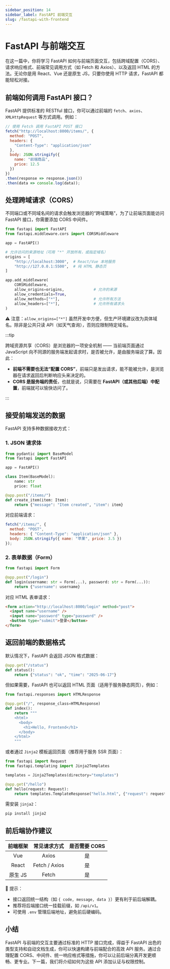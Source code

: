 ```yaml
---
sidebar_position: 14
sidebar_label: FastAPI 前端交互
slug: /fastapi-with-frontend
---
```


# FastAPI 与前端交互

在这一篇中，你将学习 FastAPI 如何与前端页面交互，包括跨域配置（CORS）、请求响应格式、前端常见调用方式（如 Fetch 和 Axios）、以及返回 HTML 的方法。无论你是用 React、Vue 还是原生 JS，只要你使用 HTTP 请求，FastAPI 都能轻松对接。



## 前端如何调用 FastAPI 接口？

FastAPI 提供标准的 RESTful 接口，你可以通过前端的 `fetch`、`axios`、`XMLHttpRequest` 等方式调用。例如：

```javascript showLineNumbers
// 使用 Fetch 调用 FastAPI POST 接口
fetch("http://localhost:8000/items/", {
  method: "POST",
  headers: {
    "Content-Type": "application/json"
  },
  body: JSON.stringify({
    name: "前端商品",
    price: 12.5
  })
})
.then(response => response.json())
.then(data => console.log(data));
```



## 处理跨域请求（CORS）

不同端口或不同域名间的请求会触发浏览器的“跨域策略”，为了让前端页面能访问 FastAPI 接口，你需要添加 CORS 中间件。

```python showLineNumbers
from fastapi import FastAPI
from fastapi.middleware.cors import CORSMiddleware

app = FastAPI()

# 允许访问的来源地址（可用 "*" 开放所有，或指定域名）
origins = [
    "http://localhost:3000",  # React/Vue 本地服务
    "http://127.0.0.1:5500",  # 纯 HTML 静态页
]

app.add_middleware(
    CORSMiddleware,
    allow_origins=origins,             # 允许的来源
    allow_credentials=True,
    allow_methods=["*"],               # 允许所有方法
    allow_headers=["*"],               # 允许所有请求头
)
```

⚠️ 注意：`allow_origins=["*"]` 虽然开发中方便，但生产环境建议改为具体域名。除非是公共只读 API（如天气查询），否则应限制特定域名。

:::tip

跨域资源共享（CORS）是浏览器的一项安全机制 —— 当前端页面通过 JavaScript 向不同源的服务端发起请求时，是否被允许，是由服务端说了算。因此：

- **前端不需要也无法“配置 CORS”**，前端只是发出请求，能不能被允许，是浏览器在请求返回后判断响应头来决定的。
- **CORS 是服务端的责任**，也就是说，只需要在 **FastAPI（或其他后端）中配置**，前端就可以愉快访问了。

:::



## 接受前端发送的数据

FastAPI 支持多种数据接收方式：

### 1. JSON 请求体

```python showLineNumbers
from pydantic import BaseModel
from fastapi import FastAPI

app = FastAPI()

class Item(BaseModel):
    name: str
    price: float

@app.post("/items/")
def create_item(item: Item):
    return {"message": "Item created", "item": item}
```

对应前端请求：

```javascript showLineNumbers
fetch("/items/", {
  method: "POST",
  headers: { "Content-Type": "application/json" },
  body: JSON.stringify({ name: "苹果", price: 3.5 })
});
```

### 2. 表单数据（Form）

```python showLineNumbers
from fastapi import Form

@app.post("/login")
def login(username: str = Form(...), password: str = Form(...)):
    return {"username": username}
```

对应 HTML 表单请求：

```html showLineNumbers
<form action="http://localhost:8000/login" method="post">
  <input name="username" />
  <input name="password" type="password" />
  <button type="submit">登录</button>
</form>
```



## 返回前端的数据格式

默认情况下，FastAPI 会返回 JSON 格式数据：

```python showLineNumbers
@app.get("/status")
def status():
    return {"status": "ok", "time": "2025-06-17"}
```

但如果需要，FastAPI 也可以返回 HTML 页面（适用于服务静态网页），例如：

```python showLineNumbers
from fastapi.responses import HTMLResponse

@app.get("/", response_class=HTMLResponse)
def index():
    return """
    <html>
      <body>
        <h1>Hello, Frontend</h1>
      </body>
    </html>
    """
```

或者通过 `Jinja2` 模板返回页面（推荐用于服务 SSR 页面）：

```python showLineNumbers
from fastapi import Request
from fastapi.templating import Jinja2Templates

templates = Jinja2Templates(directory="templates")

@app.get("/hello")
def hello(request: Request):
    return templates.TemplateResponse("hello.html", {"request": request, "name": "FastAPI"})
```

需安装 `jinja2`：

```bash
pip install jinja2
```



## 前后端协作建议

| 前端框架 | 常见请求方式  | 是否需要 CORS |
| :------: | :-----------: | :-----------: |
|   Vue    |     Axios     |      是       |
|  React   | Fetch / Axios |      是       |
| 原生 JS  |     Fetch     |      是       |

📌 提示：

- 接口返回统一结构（如 `{ code, message, data }`）更有利于前后端解耦。
- 推荐将后端接口统一挂载前缀，如 `/api/v1`。
- 可使用 `.env` 管理后端地址，避免前后硬编码。



## 小结

FastAPI 与前端的交互主要通过标准的 HTTP 接口完成，得益于 FastAPI 出色的类型支持和自动文档生成，你可以快速构建与前端配合的高效 API 服务。通过合理配置 CORS、中间件、统一响应格式等措施，你可以让前后端分离开发更顺畅、更专业。下一篇，我们将介绍如何为这些 API 添加认证与权限控制。
